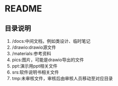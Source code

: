 # README

## 目录说明

1. /docs:中间文档，例如类设计、临时笔记
2. /drawio:drawio源文件
3. /materials:参考资料
4. pics:图片，可能是drawio导出的文件
5. ppt:演示用ppt相关文件
6. srs:软件说明书相关文件
7. tmp:未审核文件，审核后由审核人员移动至对应目录